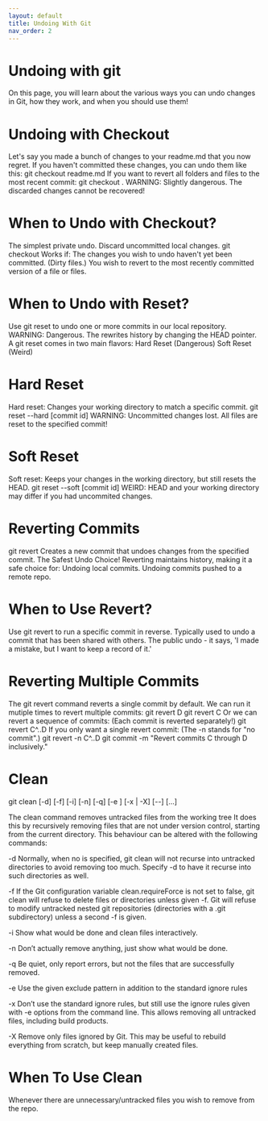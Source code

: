 ```yaml
---
layout: default
title: Undoing With Git
nav_order: 2
---
```


# Undoing with git

On this page, you will learn about the various ways you can undo changes in Git, how they work,
and when you should use them!

# Undoing with Checkout
Let's say you made a bunch of changes to your readme.md that you now regret.
If you haven't committed these changes, you can undo them like this:
git checkout readme.md
If you want to revert all folders and files to the most recent commit:
git checkout .
WARNING: Slightly dangerous. The discarded changes cannot be recovered!

# When to Undo with Checkout?
The simplest private undo. Discard uncommitted local changes.
git checkout <path-or-filename>
Works if:
The changes you wish to undo haven't yet been committed. (Dirty files.)
You wish to revert to the most recently committed version of a file or files.

# When to Undo with Reset?
Use git reset to undo one or more commits in our local repository.
WARNING: Dangerous. The rewrites history by changing the HEAD pointer.
A git reset comes in two main flavors:
Hard Reset (Dangerous)
Soft Reset (Weird)

# Hard Reset
Hard reset: Changes your working directory to match a specific commit.
git reset --hard [commit id]
WARNING: Uncommitted changes lost. All files are reset to the specified commit!

# Soft Reset
Soft reset: Keeps your changes in the working directory, but still resets the HEAD.
git reset --soft [commit id]
WEIRD: HEAD and your working directory may differ if you had uncommited
changes.

# Reverting Commits
git revert <commit id>
Creates a new commit that undoes changes from the specified commit.
The Safest Undo Choice!
Reverting maintains history, making it a safe choice for:
Undoing local commits.
Undoing commits pushed to a remote repo.

# When to Use Revert?
Use git revert to run a specific commit in reverse.
Typically used to undo a commit that has been shared with others.
The public undo - it says, 'I made a mistake, but I want to keep a record of it.'

# Reverting Multiple Commits
The git revert command reverts a single commit by default.
We can run it mutiple times to revert multiple commits:
git revert D
git revert C
Or we can revert a sequence of commits: (Each commit is reverted separately!)
git revert C^..D
If you only want a single revert commit: (The -n stands for "no commit".)
git revert -n C^..D
git commit -m "Revert commits C through D inclusively."

# Clean
git clean [-d] [-f] [-i] [-n] [-q] [-e <pattern>] [-x | -X] [--] [<pathspec>…​]

The clean command removes untracked files from the working tree
It does this by recursively removing files that are not under version control, starting from the current directory.
This behaviour can be altered with the following commands:

-d
Normally, when no <pathspec> is specified, git clean will not recurse into untracked directories to avoid removing too much. Specify -d to have it recurse into such directories as well.

-f
If the Git configuration variable clean.requireForce is not set to false, git clean will refuse to delete files or directories unless given -f. 
Git will refuse to modify untracked nested git repositories (directories with a .git subdirectory) unless a second -f is given.

-i
Show what would be done and clean files interactively.

-n
Don’t actually remove anything, just show what would be done.

-q
Be quiet, only report errors, but not the files that are successfully removed.

-e <pattern>
Use the given exclude pattern in addition to the standard ignore rules

-x
Don’t use the standard ignore rules, but still use the ignore rules given with -e options from the command line. This allows removing all untracked files, including build products.

-X
Remove only files ignored by Git. This may be useful to rebuild everything from scratch, but keep manually created files.

# When To Use Clean
Whenever there are unnecessary/untracked files you wish to remove from the repo.